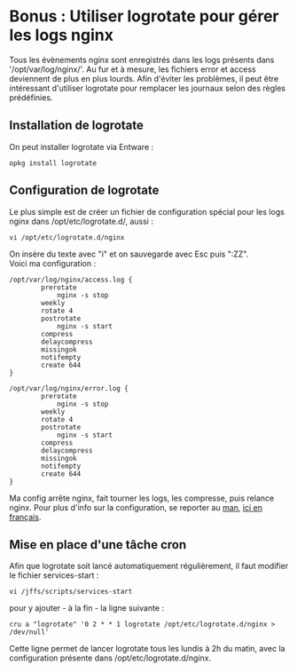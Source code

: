 # Bonus : Utiliser logrotate pour gérer les logs nginx
  
Tous les évènements nginx sont enregistrés dans les logs présents dans '/opt/var/log/nginx/'. Au fur et à mesure, les fichiers error et access deviennent de plus en plus lourds. Afin d'éviter les problèmes, il peut être intéressant d'utiliser logrotate pour remplacer les journaux selon des règles prédéfinies.
  
## Installation de logrotate
On peut installer logrotate via Entware :
```shell
opkg install logrotate
```

## Configuration de logrotate
Le plus simple est de créer un fichier de configuration spécial pour les logs nginx dans /opt/etc/logrotate.d/, aussi :
```shell
vi /opt/etc/logrotate.d/nginx
```
On insère du texte avec "i" et on sauvegarde avec Esc puis ":ZZ".  
Voici ma configuration :  
```shell
/opt/var/log/nginx/access.log {
		prerotate
			nginx -s stop
		weekly
		rotate 4
		postrotate
			nginx -s start
		compress
		delaycompress
		missingok
		notifempty
		create 644
}

/opt/var/log/nginx/error.log {
		prerotate
			nginx -s stop
		weekly
		rotate 4
		postrotate
			nginx -s start
		compress
		delaycompress
		missingok
		notifempty
		create 644
}
```
Ma config arrête nginx, fait tourner les logs, les compresse, puis relance nginx. Pour plus d'info sur la configuration, se reporter au [man](https://manpages.debian.org/stretch/logrotate/logrotate.8.en.html), [ici en français](http://www.delafond.org/traducmanfr/man/man8/logrotate.8.html).

## Mise en place d'une tâche cron
Afin que logrotate soit lancé automatiquement régulièrement, il faut modifier le fichier services-start :
```shell
vi /jffs/scripts/services-start
```
pour y ajouter - à la fin - la ligne suivante :
```shell
cru a "logrotate" '0 2 * * 1 logrotate /opt/etc/logrotate.d/nginx > /dev/null'
```
Cette ligne permet de lancer logrotate tous les lundis à 2h du matin, avec la configuration présente dans /opt/etc/logrotate.d/nginx.
